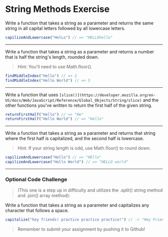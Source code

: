 # String Methods Exercise

Write a function that takes a string as a parameter and returns the same string in all capital letters followed by all lowercase letters.

```jsx
capilizeAndLowercase("HelLo") // => "HELLOhello"

```

---

Write a function that takes a string as a parameter and returns a number that is half the string's length, rounded down.

> Hint: You'll need to use Math.floor().
> 

```jsx
findMiddleIndex("Hello") // => 2
findMiddleIndex("Hello World") // => 5

```

---

Write a function that uses `[slice()](https://developer.mozilla.org/en-US/docs/Web/JavaScript/Reference/Global_Objects/String/slice)` and the other functions you've written to return the first half of the given string.

```jsx
returnFirstHalf("Hello") // => "He"
returnFirstHalf("Hello World") // => "Hello"

```

---

Write a function that takes a string as a parameter and returns that string where the first half is capitalized, and the second half is lowercase.

> Hint: If your string length is odd, use Math.floor() to round down.
> 

```jsx
capilizeAndLowercase("Hello") // => "HEllo"
capilizeAndLowercase("Hello World") // => "HELLO world"

```

---

### **Optional Code Challenge**

> (This one is a step up in difficulty and utilizes the .split() string method and .join() array method):
> 

Write a function that takes a string as a parameter and capitalizes any character that follows a space.

```jsx
capitalize("hey friends! practice practice practice!") // -> "Hey Friends! Practice Practice Practice!"
```

> Remember to submit your assignment by pushing it to Github!